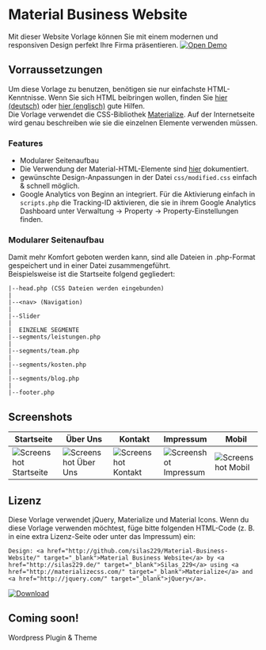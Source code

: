 # Material Business Website
Mit dieser Website Vorlage können Sie mit einem modernen und responsiven Design perfekt Ihre Firma präsentieren.
[![Open Demo](
http://image.prntscr.com/image/87daa830f2714875b7e936653701280d.png)](http://silas229.de/materialize/
"Open Demo")
## Vorraussetzungen
Um diese Vorlage zu benutzen, benötigen sie nur einfachste HTML-Kenntnisse. Wenn Sie sich HTML beibringen wollen, finden Sie [hier (deutsch)](http://wiki.selfhtml.de "SelfHTML") oder [hier (englisch)](http://w3schools.com/html/ "W3Schools") gute Hilfen.<br>
Die Vorlage verwendet die CSS-Bibliothek [Materialize](http://materializecss.com "Materialize CSS-Biblothek"). Auf der Internetseite wird genau beschreiben wie sie die einzelnen Elemente verwenden müssen.
### Features
- Modularer Seitenaufbau
- Die Verwendung der Material-HTML-Elemente sind [hier](http://materializecss.com) dokumentiert.
- gewünschte Design-Anpassungen in der Datei `css/modified.css` einfach & schnell möglich.
- Google Analytics von Beginn an integriert. Für die Aktivierung einfach in `scripts.php` die Tracking-ID aktivieren, die sie in ihrem Google Analytics Dashboard unter Verwaltung -> Property -> Property-Einstellungen finden.
### Modularer Seitenaufbau
Damit mehr Komfort geboten werden kann, sind alle Dateien in .php-Format gespeichert und in einer Datei zusammengeführt.<br>
Beispielsweise ist die Startseite folgend gegliedert:<br>
```|  
|--head.php (CSS Dateien werden eingebunden)
|  
|--<nav> (Navigation)
|  
|--Slider
|
|  EINZELNE SEGMENTE
|--segments/leistungen.php
|  
|--segments/team.php
|  
|--segments/kosten.php
|  
|--segments/blog.php
|  
|--footer.php
```
## Screenshots
Startseite | Über Uns | Kontakt | Impressum | Mobil
--- | --- | --- | --- | ---
![Screenshot Startseite](https://www.silas229.de/materialize/img/Home.png) | ![Screenshot Über Uns](https://www.silas229.de/materialize/img/About.png) | ![Screenshot Kontakt](https://www.silas229.de/materialize/img/Kontakt.png) | ![Screenshot Impressum](https://www.silas229.de/materialize/img/Impressum.png) | ![Screenshot Mobil](https://www.silas229.de/materialize/img/Mobil.png)
## Lizenz
Diese Vorlage verwendet jQuery, Materialize und Material Icons.
Wenn du diese Vorlage verwenden möchtest, füge bitte folgenden HTML-Code (z. B. in eine extra Lizenz-Seite oder unter das Impressum) ein:
```
Design: <a href="http://github.com/silas229/Material-Business-Website/" target="_blank">Material Business Website</a> by <a href="http://silas229.de/" target="_blank">Silas_229</a> using <a href="http://materializecss.com/" target="_blank">Materialize</a> and <a href="http://jquery.com/" target="_blank">jQuery</a>.
```
[![Download](http://image.prntscr.com/image/e42e46c1df634bae9583f0aaebbfb446.png)](http://silas229.pe.de/materialize/ "Download")<br>

## Coming soon!
Wordpress Plugin & Theme
